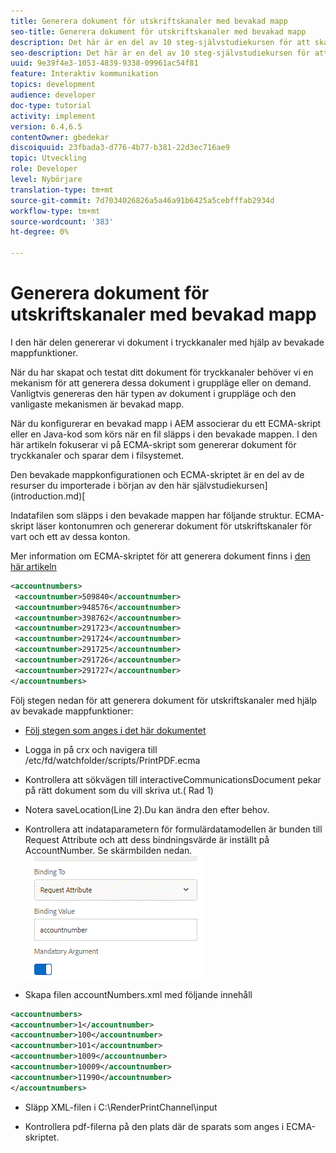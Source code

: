 ```yaml
---
title: Generera dokument för utskriftskanaler med bevakad mapp
seo-title: Generera dokument för utskriftskanaler med bevakad mapp
description: Det här är en del av 10 steg-självstudiekursen för att skapa ditt första interaktiva kommunikationsdokument för tryckkanalen. I den här delen genererar vi dokument i tryckkanaler med hjälp av bevakade mappfunktioner.
seo-description: Det här är en del av 10 steg-självstudiekursen för att skapa ditt första interaktiva kommunikationsdokument för tryckkanalen. I den här delen genererar vi dokument i tryckkanaler med hjälp av bevakade mappfunktioner.
uuid: 9e39f4e3-1053-4839-9338-09961ac54f81
feature: Interaktiv kommunikation
topics: development
audience: developer
doc-type: tutorial
activity: implement
version: 6.4,6.5
contentOwner: gbedekar
discoiquuid: 23fbada3-d776-4b77-b381-22d3ec716ae9
topic: Utveckling
role: Developer
level: Nybörjare
translation-type: tm+mt
source-git-commit: 7d7034026826a5a46a91b6425a5cebfffab2934d
workflow-type: tm+mt
source-wordcount: '383'
ht-degree: 0%

---
```



# Generera dokument för utskriftskanaler med bevakad mapp

I den här delen genererar vi dokument i tryckkanaler med hjälp av bevakade mappfunktioner.

När du har skapat och testat ditt dokument för tryckkanaler behöver vi en mekanism för att generera dessa dokument i gruppläge eller on demand. Vanligtvis genereras den här typen av dokument i gruppläge och den vanligaste mekanismen är bevakad mapp.

När du konfigurerar en bevakad mapp i AEM associerar du ett ECMA-skript eller en Java-kod som körs när en fil släpps i den bevakade mappen. I den här artikeln fokuserar vi på ECMA-skript som genererar dokument för tryckkanaler och sparar dem i filsystemet.

Den bevakade mappkonfigurationen och ECMA-skriptet är en del av de resurser du importerade i början av den här självstudiekursen](introduction.md)[

Indatafilen som släpps i den bevakade mappen har följande struktur. ECMA-skript läser kontonumren och genererar dokument för utskriftskanaler för vart och ett av dessa konton.

Mer information om ECMA-skriptet för att generera dokument finns i [den här artikeln](/help/forms/interactive-communications/generating-interactive-communications-print-document-using-api-tutorial-use.md)

```xml
<accountnumbers>
 <accountnumber>509840</accountnumber>
 <accountnumber>948576</accountnumber>
 <accountnumber>398762</accountnumber>
 <accountnumber>291723</accountnumber>
 <accountnumber>291724</accountnumber>
 <accountnumber>291725</accountnumber>
 <accountnumber>291726</accountnumber>
 <accountnumber>291727</accountnumber>
</accountnumbers>
```

Följ stegen nedan för att generera dokument för utskriftskanaler med hjälp av bevakade mappfunktioner:

* [Följ stegen som anges i det här dokumentet](/help/forms/adaptive-forms/service-user-tutorial-develop.md)

* Logga in på crx och navigera till /etc/fd/watchfolder/scripts/PrintPDF.ecma

* Kontrollera att sökvägen till interactiveCommunicationsDocument pekar på rätt dokument som du vill skriva ut.( Rad 1)
* Notera saveLocation(Line 2).Du kan ändra den efter behov.
* Kontrollera att indataparametern för formulärdatamodellen är bunden till Request Attribute och att dess bindningsvärde är inställt på AccountNumber. Se skärmbilden nedan.
   ![förfrågan](assets/requestattributeprintchannel.gif)

* Skapa filen accountNumbers.xml med följande innehåll

```xml
<accountnumbers>
<accountnumber>1</accountnumber>
<accountnumber>100</accountnumber>
<accountnumber>101</accountnumber>
<accountnumber>1009</accountnumber>
<accountnumber>10009</accountnumber>
<accountnumber>11990</accountnumber>
</accountnumbers>
```

* Släpp XML-filen i C:\RenderPrintChannel\input

* Kontrollera pdf-filerna på den plats där de sparats som anges i ECMA-skriptet.




